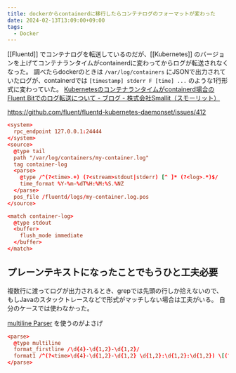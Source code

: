 ```yaml
---
title: dockerからcontainerdに移行したらコンテナログのフォーマットが変わった
date: 2024-02-13T13:09:00+09:00
tags:
  - Docker
---
```


[[Fluentd]] でコンテナログを転送しているのだが、[[Kubernetes]] のバージョンを上げてコンテナランタイムがcontainerdに変わってからログが転送されなくなった。
調べたらdockerのときは `/var/log/containers` にJSONで出力されていたログが、containerdでは `[timestamp] stderr F [time] ...` のような1行形式に変わっていた。
[Kubernetesのコンテナランタイムがcontainerd場合のFluent Bitでのログ転送について - ブログ - 株式会社Smallit（スモーリット）](https://smallit.co.jp/blog/958/)

https://github.com/fluent/fluentd-kubernetes-daemonset/issues/412

```conf
<system>
  rpc_endpoint 127.0.0.1:24444
</system>
<source>
  @type tail
  path "/var/log/containers/my-container.log"
  tag container-log
  <parse>
    @type /^(?<time>.+) (?<stream>stdout|stderr) [^ ]* (?<log>.*)$/
    time_format %Y-%m-%dT%H:%M:%S.%NZ
  </parse>
  pos_file /fluentd/logs/my-container.log.pos
</source>

<match container-log>
  @type stdout
  <buffer>
    flush_mode immediate
  </buffer>
</match>
```

## プレーンテキストになったことでもうひと工夫必要

複数行に渡ってログが出力されるとき、grepでは先頭の行しか拾えないので、もしJavaのスタックトレースなどで形式がマッチしない場合は工夫がいる。
自分のケースでは使わなかった。

[multiline Parser](https://docs.fluentd.org/parser/multiline) を使うのがよさげ

```conf
<parse>
  @type multiline
  format_firstline /\d{4}-\d{1,2}-\d{1,2}/
  format1 /^(?<time>\d{4}-\d{1,2}-\d{1,2} \d{1,2}:\d{1,2}:\d{1,2}) \[(?<thread>.*)\] (?<level>[^\s]+)(?<message>.*)/
</parse>
```
